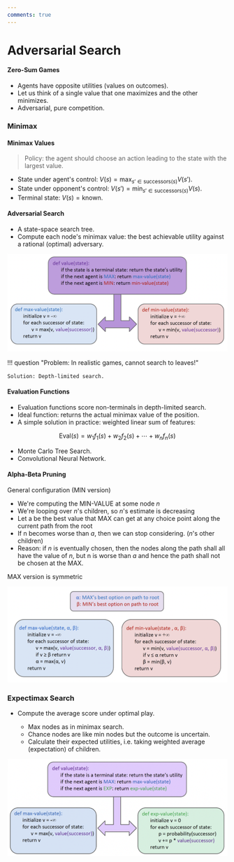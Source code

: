 ```yaml
---
comments: true
---
```


# Adversarial Search

#### Zero-Sum Games

- Agents have opposite utilities (values on outcomes).
- Let us think of a single value that one maximizes and the other minimizes.
- Adversarial, pure competition.

### Minimax

#### Minimax Values

> Policy: the agent should choose an action leading to the state with the largest value.

- State under agent's control: $V(s) = \max_{s' \in \text{successors}(s)} V(s')$.
- State under opponent's control: $V(s') = \min_{s' \in \text{successors}(s)} V(s)$.
- Terminal state: $V(s) = \text{known}$.

#### Adversarial Search

- A state-space search tree.
- Compute each node's minimax value: the best achievable utility against a rational (optimal) adversary.

![](img/minimax.png)

!!! question "Problem: In realistic games, cannot search to leaves!"

	Solution: Depth-limited search.

#### Evaluation Functions

- Evaluation functions score non-terminals in depth-limited search.
- Ideal function: returns the actual minimax value of the position.
- A simple solution in practice: weighted linear sum of features:

$$
\text{Eval}(s) =  w_1 f_1(s) + w_2 f_2(s) + \cdots + w_n f_n(s)
$$

- Monte Carlo Tree Search.
- Convolutional Neural Network.

#### Alpha-Beta Pruning

General configuration (MIN version)

- We're computing the MIN-VALUE at some node $n$
- We're looping over $n$'s children, so $n$'s estimate is decreasing
- Let a be the best value that MAX can get at any choice point along the current path from the root
- If n becomes worse than $a$, then we can stop considering. ($n$'s other children)
- Reason: if $n$ is eventually chosen, then the nodes along the path shall all have the value of $n$, but n is worse than $a$ and hence the path shall not be chosen at the MAX.

MAX version is symmetric

![](img/alpha-beta.png)

### Expectimax Search

- Compute the average score under optimal play.

	- Max nodes as in minimax search.
	- Chance nodes are like min nodes but the outcome is uncertain.
	- Calculate their expected utilities, i.e. taking weighted average (expectation) of children.

![](img/expectimax.png)